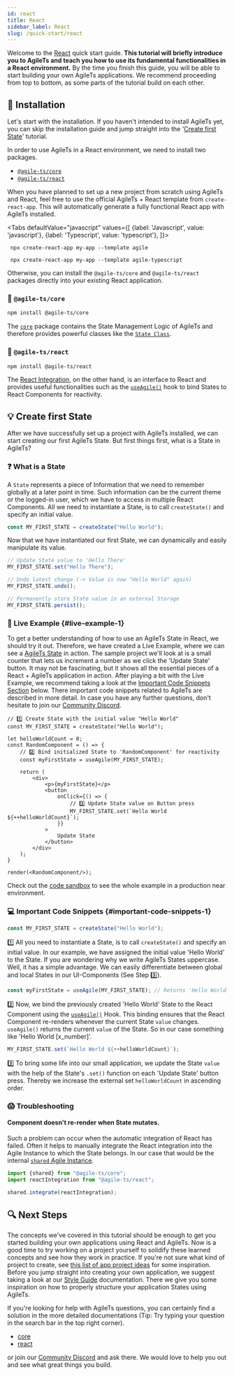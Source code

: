 ```yaml
---
id: react
title: React
sidebar_label: React
slug: /quick-start/react
---
```


Welcome to the [React](https://www.reactjs.org) quick start guide. 
**This tutorial will briefly introduce you to AgileTs
and teach you how to use its fundamental functionalities in a React environment.**
By the time you finish this guide, you will be able to start building your own AgileTs applications.
We recommend proceeding from top to bottom, as some parts of the tutorial build on each other.

## 🔽 Installation

Let's start with the installation. If you haven't intended to install AgileTs yet,
you can skip the installation guide and jump straight into the '[Create first State](#-create-first-state)' tutorial.

In order to use AgileTs in a React environment, we need to install two packages.
- [`@agile-ts/core`](#-agile-tscore)
- [`@agile-ts/react`](#-agile-tsreact)

When you have planned to set up a new project from scratch using AgileTs and React,
feel free to use the official AgileTs + React template from `create-react-app`.
This will automatically generate a fully functional React app with AgileTs installed.

<Tabs
defaultValue="javascript"
values={[
{label: 'Javascript', value: 'javascript'},
{label: 'Typescript', value: 'typescript'},
]}>
<TabItem value="javascript">

     npx create-react-app my-app --template agile

   </TabItem>
  <TabItem value="typescript">

     npx create-react-app my-app --template agile-typescript

  </TabItem>
</Tabs>

Otherwise, you can install the `@agile-ts/core` and `@agile-ts/react` packages directly 
into your existing React application.

### 📁 `@agile-ts/core`

```bash npm2yarn
npm install @agile-ts/core 
```
The [`core`](../packages/core/Introduction.md) package contains the State Management Logic of AgileTs
and therefore provides powerful classes like the [`State Class`](../packages/core/api/state/Introduction.md).

### 📂 `@agile-ts/react`

```bash npm2yarn
npm install @agile-ts/react 
```
The [React Integration](../packages/react/Introduction.md), on the other hand, 
is an interface to React and provides useful functionalities
such as the [`useAgile()`](../packages/react/api/Hooks.md#useagile) hook 
to bind States to React Components for reactivity.

## 💡 Create first State

After we have successfully set up a project with AgileTs installed, 
we can start creating our first AgileTs State.
But first things first, what is a State in AgileTs?

### ❓ What is a State

A `State` represents a piece of Information that we need to remember globally at a later point in time.
Such information can be the current theme or the logged-in user,
which we have to access in multiple React Components.
All we need to instantiate a State, is to call `createState()` and specify an initial value.
```ts
const MY_FIRST_STATE = createState("Hello World");
```
Now that we have instantiated our first State, 
we can dynamically and easily manipulate its value.
```ts
// Update State value to 'Hello There'
MY_FIRST_STATE.set("Hello There");

// Undo latest change (-> Value is now "Hello World" again)
MY_FIRST_STATE.undo();

// Permanently store State value in an external Storage
MY_FIRST_STATE.persist();
```


### 🔴 Live Example {#live-example-1}

To get a better understanding of how to use an AgileTs State in React, we should try it out.
Therefore, we have created a Live Example, 
where we can see a [AgileTs State](../packages/core/api/state/Introduction.md) in action.
The sample project we'll look at is a small counter 
that lets us increment a number as we click the 'Update State' button.
It may not be fascinating, 
but it shows all the essential pieces of a React + AgileTs application in action.
After playing a bit with the Live Example, 
we recommend taking a look at the [Important Code Snippets Section](#important-code-snippets-1) below.
There important code snippets related to AgileTs are described in more detail.
In case you have any further questions, 
don't hesitate to join our [Community Discord](https://discord.gg/T9GzreAwPH).
```tsx live
// 1️⃣ Create State with the initial value "Hello World"
const MY_FIRST_STATE = createState("Hello World");

let helloWorldCount = 0;
const RandomComponent = () => {
    // 2️⃣ Bind initialized State to 'RandomComponent' for reactivity
    const myFirstState = useAgile(MY_FIRST_STATE);

    return (
        <div>
            <p>{myFirstState}</p>
            <button
                onClick={() => {
                    // 3️⃣ Update State value on Button press
                    MY_FIRST_STATE.set(`Hello World ${++helloWorldCount}`);
                }}
            >
                Update State
            </button>
        </div>
    );
}

render(<RandomComponent/>);
```
Check out the [code sandbox](https://codesandbox.io/s/agilets-first-state-f12cz) 
to see the whole example in a production near environment.

### 💻 Important Code Snippets {#important-code-snippets-1}

```ts
const MY_FIRST_STATE = createState("Hello World");
```
1️⃣ All you need to instantiate a State, is to call `createState()` and specify an initial value.
In our example, we have assigned the initial value 'Hello World' to the State. 
If you are wondering why we write AgileTs States uppercase. 
Well, it has a simple advantage.
We can easily differentiate between global 
and local States in our UI-Components (See Step 3️⃣).

```ts
const myFirstState = useAgile(MY_FIRST_STATE); // Returns 'Hello World [x_number]'
```
️2️⃣ Now, we bind the previously created 'Hello World' State to the React Component 
using the [`useAgile()`](../packages/react/api/Hooks.md#useagile) Hook.
This binding ensures that the React Component re-renders whenever the current State `value` changes.
`useAgile()` returns the current `value` of the State.
So in our case something like 'Hello World [x_number]'.

```ts
MY_FIRST_STATE.set(`Hello World ${++helloWorldCount}`);
```
3️⃣ To bring some life into our small application, 
we update the State `value` with the help of the State's `.set()` function 
on each 'Update State' button press. 
Thereby we increase the external set `helloWorldCount` in ascending order.

### 😱 Troubleshooting

#### Component doesn't re-render when State mutates.
Such a problem can occur when the automatic integration of React has failed.
Often it helps to manually integrate the React integration into the Agile Instance to which the State belongs. 
In our case that would be the internal [`shared` Agile Instance](../packages/core/api/agile-instance/Introduction.md#-shared-agile-instance).
```ts
import {shared} from "@agile-ts/core";
import reactIntegration from "@agile-ts/react";

shared.integrate(reactIntegration);
```

## 🔍 Next Steps

The concepts we've covered in this tutorial should be enough to get you started building
your own applications using React and AgileTs. 
Now is a good time to try working on a project yourself to solidify 
these learned concepts and see how they work in practice.
If you're not sure what kind of project to create, 
see [this list of app project ideas](https://github.com/florinpop17/app-ideas) for some inspiration.
Before you jump straight into creating your own application, 
we suggest taking a look at our [Style Guide](../main/StyleGuides.md) documentation.
There we give you some inspiration on 
how to properly structure your application States using AgileTs.

If you're looking for help with AgileTs questions, 
you can certainly find a solution in the more detailed documentations
(Tip: Try typing your question in the search bar in the top right corner).
- [core](../packages/core/Introduction.md)
- [react](../packages/react/Introduction.md)

or join our [Community Discord](https://discord.gg/T9GzreAwPH) and ask there.
We would love to help you out and see what great things you build.
